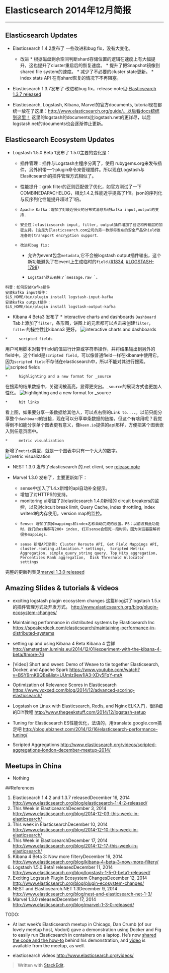 # Elasticsearch 2014年12月简报

---

## Elasticsearch Updates
*	Elasticsearch 1.4.2发布了
	一些改进和bug fix，没有大变化。
	*    改进
		*   根据磁盘剩余空间判断shard存储位置的逻辑在速度上有大幅提升，这也提升了cluster重启后的恢复速度。
		*    提升了把Snapshot镜像到shared file system的速度。
		*     减少了不必要的cluster state更新。
		*     index stats API 在有shard恢复的情况下不再阻塞。

*	Elasticsearch 1.3.7发布了
改进和bug fix，release note见:[Elasticsearch 1.3.7 released](http://www.elasticsearch.org/downloads/1-3-7)

*   Elasticsearch, Logstash, Kibana, Marvel的官方documents, tutorial现在都统一放在了这里：http://www.elasticsearch.org/guide/。以后看docs统统到这里！
这里的logstash的documents比logstash.net的更详尽，以后logstash.net的documents也会逐渐停止更新。


## Elasticsearch Ecosystem Updates
*	 Logstash 1.5.0 Beta 1发布了
1.5.0主要的变化是：

	 *    插件管理：插件与Logstash主程序分离了，使用 rubygems.org来发布插件，另外附带一个plugin命令来管理插件。所以现在Logstash与Elasitcsearch的插件管理方式相似了。

	 *    性能提升：grok filter的正则匹配做了优化，如官方测试了一下COMBINEDAPACHELOG，相比1.4.2,性能近乎提高了1倍。json的序列化与反序列化性能提升超过了1倍。

	 *     Apache Kafka：增加了对最近很火的分布式消息系统kafka input,output的支持.

	 *     安全性：elasticsearch input, filter, output插件增加了验证和传输层的加密支持。(这是为Elasticsearch.com公司的另一款即将发布的安全产品Shield做准备的)transport encryption support.

	 *     改进和bug fix:
		*    允许为event包含`metadata`,它不会被logstash output插件输出，这个新功能避免了在event上生成临时的`field`.([#1834](https://github.com/elasticsearch/logstash/issues/1834), [#LOGSTASH-1798](https://logstash.jira.com/browse/LOGSTASH-1798))
		*     Logstash默认去掉了`message.raw `。

 ```
 科普：如何安装Kafka插件
 安装kafka input插件：
 $LS_HOME/bin/plugin install logstash-input-kafka
 安装kafka output插件：
 $LS_HOME/bin/plugin install logstash-output-kafka
 ```

*	 Kibana 4 Beta3 发布了
	*    interactive charts and dashboards
`Dashboard` Tab上添加了`filter`，条形图，饼图上的元素都可以点击来创建`filter`，`filter`的操控性比kibana3 更好。
![interactive charts and dashboards](images/elasticsearch_brief_2014.12_interactive_charts_and_dashboards.png)

	*     scripted fields
用户可用脚本对若干field的值进行计算或字符串操作，并将结果输出到另外的field中。这个field是`scripted field`，可以像普通field一样在kibana中使用它。因为`scripted field`不存储在elasticsearch中，所以不能对其进行搜索。
![scripted fields](images/elasticsearch_brief_2014.12_scripted_fields.png)

	*     highlighting and a new format for _source
在搜索的结果数据中，关键词被高亮，显得更突出。`_source`的展现方式也更加人性化。
![highlighting and a new format for _source](images/elasticsearch_brief_2014.12_highlighting.png)

	*     hit links
看上图，如果要分享一条数据给其他人，可以点右侧的`Link to....`。以前只能分享整个`dashboard`的链接，现在可以分享单条数据的链接，但这个有啥用呢？我觉得倒不如能分享单个图表更有意义，像`keen.io`提供的api那样，方便把某个图表嵌入到任意页面中。

	*     metric visualization
新增了`metric`类型，就是一个图表中只有一个大大的数字。
![metric visualization](images/elasticsearch_brief_2014.12_metric_visualization.png)


*	NEST 1.3.0 发布了elasticsearch 的.net client, see [release note](https://github.com/elasticsearch/elasticsearch-net/releases/tag/1.3.0)

*	Marvel 1.3.0 发布了，主要更新如下：
	*    sense中加入了1.4.x新增的api自动补全提示。
	*    增加了对HTTPS的支持。
	*    monitoring ui增加了对elasticsearch 1.4.0新增的 circuit breakers的监控，以及对circuit break limit,  Query Cache, index throttling, index writerd的内存使用，version map的监控。 
	*     Sense: 增加了禁掉mappings和index名称自动完成的设置。PS：以前没有此功能时，我们的es集群有200+ index, 打开sense会假死一段时间，因为浏览器要解析很多mappings.
	*     sense 新增API举例: Cluster Reroute API, Get Field Mappings API, cluster.routing.allocation.* settings,  Scripted Metric Aggregation, simple_query_string query, Top Hits aggregation,  Percentiles Rank aggregation,  Disk Threshold Allocator settings

完整的更新列表见[marvel 1.3.0 released](http://www.elasticsearch.org/blog/marvel-1-3-0-released/)


## Amazing Slides & tutorials & videos
*	exciting logstash plugin ecosystem changes
这篇blog讲了logstash 1.5.x的插件管理方式及开发方式。
http://www.elasticsearch.org/blog/plugin-ecosystem-changes/

*	Maintaining performance in distributed systems by Elasticsearch Inc
https://speakerdeck.com/elasticsearch/maintaining-performance-in-distributed-systems

*	setting up and using Kibana 4 Beta
Kibana 4 尝鲜
http://amsterdam.luminis.eu/2014/12/01/experiment-with-the-kibana-4-beta/#more-76

*	[Video] Short and sweet: Demo of Weave to tie together Elasticsearch, Docker, and Apache Spark
https://www.youtube.com/watch?v=BSY9rnK9QBs&list=UUmIz9ew1lA3-XDy5FqY-mrA

*	Optimization of Relevance Scores in Elasticsearch 
https://www.voxxed.com/blog/2014/12/advanced-scoring-elasticsearch/

*	Logstash on Linux with Elasticsearch, Redis, and Nginx
ELK入门，很详细的DIY教程
http://www.thegeekstuff.com/2014/12/logstash-setup

*	Tuning for Elasticsearch
ES性能优化，法语的，用translate.google.com搞定吧
http://blog.ebiznext.com/2014/12/16/elasticsearch-performance-tuning/

*	Scripted Aggregations 
http://www.elasticsearch.org/videos/scripted-aggregations-london-december-meetup-2014/


## Meetups in China
*	Nothing

##References
1.	Elasticsearch 1.4.2 and 1.3.7 releasedDecember 16, 2014 http://www.elasticsearch.org/blog/elasticsearch-1-4-2-released/
2.	This Week in ElasticsearchDecember 3, 2014 http://www.elasticsearch.org/blog/2014-12-03-this-week-in-elasticsearch/
3.	This week in ElasticsearchDecember 10, 2014 http://www.elasticsearch.org/blog/2014-12-10-this-week-in-elasticsearch/
4.	This Week in ElasticsearchDecember 17, 2014 http://www.elasticsearch.org/blog/2014-12-17-this-week-in-elasticsearch/
5.	Kibana 4 Beta 3: Now more filteryDecember 16, 2014 http://www.elasticsearch.org/blog/kibana-4-beta-3-now-more-filtery/
6.	Logstash 1.5.0.Beta1 releasedDecember 11, 2014 http://www.elasticsearch.org/blog/logstash-1-5-0-beta1-released/
7.	Exciting Logstash Plugin Ecosystem ChangesDecember 12, 2014 http://www.elasticsearch.org/blog/plugin-ecosystem-changes/ 
8.	NEST and Elasticsearch.NET 1.3December 9, 2014 http://www.elasticsearch.org/blog/nest-and-elasticsearch-net-1-3/
9.	Marvel 1.3.0 releasedDecember 17, 2014 http://www.elasticsearch.org/blog/marvel-1-3-0-released/


TODO:

*	At last week’s Elasticsearch meetup in Chicago, Dan Crumb (of our lovely meetup host, Vodori) gave a demonstration using Docker and Fig to easily run Elasticsearch in containers on a laptop. He’s now [shared the code and the how-to](https://github.com/vodori/es-fig-docker/) behind his demonstration, and [video](http://vimeo.com/113497975) is available from the meetup, as well.

*	elasticsearch videos http://www.elasticsearch.org/videos/

> Written with [StackEdit](https://stackedit.io/).